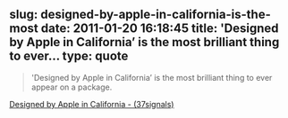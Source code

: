 slug: designed-by-apple-in-california-is-the-most
date: 2011-01-20 16:18:45
title: 'Designed by Apple in California’ is the most brilliant thing to ever...
type: quote
---

> 'Designed by Apple in California’ is the most brilliant thing to ever appear on a package.

[Designed by Apple in California - (37signals)](http://37signals.com/svn/posts/2710-designed-by-apple-in-california)
